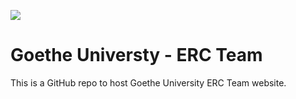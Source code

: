 ![](/Users/karlo/GitHub/website/themes/beautifulhugo/static/img/logo-erc-goethe.png)

# Goethe Universty - ERC Team

This is a GitHub repo to host Goethe University ERC Team website.
